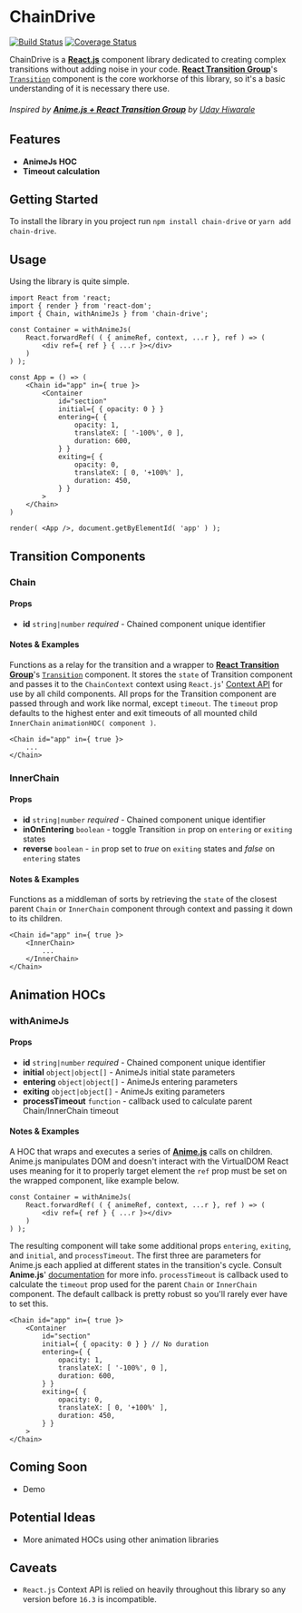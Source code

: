 # ChainDrive
[![Build Status](https://travis-ci.org/kidunot89/chain-drive.svg?branch=develop)](https://travis-ci.org/kidunot89/chain-drive)
[![Coverage Status](https://coveralls.io/repos/github/kidunot89/chain-drive/badge.svg?branch=develop)](https://coveralls.io/github/kidunot89/chain-drive?branch=develop)

ChainDrive is a **[React.js](https://reactjs.org)** component library dedicated to creating complex transitions without adding noise in your code. **[React Transition Group](https://github.com/reactjs/react-transition-group)**'s [`Transition`](https://reactcommunity.org/react-transition-group/transition) component is the core workhorse of this library, so it's a basic understanding of it is necessary there use.

###### *Inspired by* **[Anime.js + React Transition Group](https://itnext.io/anime-js-react-transition-group-5f6d0055a3a0)** by *[Uday Hiwarale](https://github.com/thatisuday)*

## Features
- **AnimeJs HOC**
- **Timeout calculation** 

## Getting Started
To install the library in you project run `npm install chain-drive` or `yarn add chain-drive`. 

## Usage
Using the library is quite simple.
```
import React from 'react;
import { render } from 'react-dom';
import { Chain, withAnimeJs } from 'chain-drive';

const Container = withAnimeJs( 
    React.forwardRef( ( { animeRef, context, ...r }, ref ) => (
        <div ref={ ref } { ...r }></div>
    )
) );

const App = () => (
    <Chain id="app" in={ true }>
        <Container
            id="section"
            initial={ { opacity: 0 } }
            entering={ {
                opacity: 1,
                translateX: [ '-100%', 0 ],
                duration: 600,
            } }
            exiting={ {
                opacity: 0,
                translateX: [ 0, '+100%' ],
                duration: 450,
            } }
        >
    </Chain>
)

render( <App />, document.getByElementId( 'app' ) );
```

## Transition Components
### Chain
#### Props
- **id** `string|number` *required* - Chained component unique identifier
#### Notes & Examples
Functions as a relay for the transition and a wrapper to **[React Transition Group](https://github.com/reactjs/react-transition-group)**'s [`Transition`]() component. It stores the `state` of Transition component and passes it to the `ChainContext` context using `React.js`' [Context API](https://reactjs.org/docs/context.html) for use by all child components. All props for the Transition component are passed through and work like normal, except `timeout`. The `timeout` prop defaults to the highest enter and exit timeouts of all mounted child `InnerChain` `animationHOC( component )`.

```
<Chain id="app" in={ true }>
    ...
</Chain>
```

### InnerChain
#### Props
- **id** `string|number` *required* - Chained component unique identifier
- **inOnEntering** `boolean` - toggle Transition `in` prop on `entering` or `exiting` states
- **reverse** `boolean` - `in` prop set to *true* on `exiting` states and *false* on `entering` states
#### Notes & Examples
Functions as a middleman of sorts by retrieving the `state` of the closest parent `Chain` or `InnerChain` component through context and passing it down to its children.
```
<Chain id="app" in={ true }>
    <InnerChain>
        ...
    </InnerChain>
</Chain>
```

## Animation HOCs
### withAnimeJs
#### Props
- **id** `string|number` *required* - Chained component unique identifier
- **initial** `object|object[]` - AnimeJs initial state parameters
- **entering** `object|object[]` - AnimeJs entering parameters
- **exiting** `object|object[]` - AnimeJs exiting parameters
- **processTimeout** `function` - callback used to calculate parent Chain/InnerChain timeout
#### Notes & Examples
A HOC that wraps and executes a series of **[Anime.js](http://animejs.com)** calls on children. Anime.js manipulates DOM and doesn't interact with the VirtualDOM React uses meaning for it to properly target element the `ref` prop must be set on the wrapped component, like example below.
```
const Container = withAnimeJs( 
    React.forwardRef( ( { animeRef, context, ...r }, ref ) => (
        <div ref={ ref } { ...r }></div>
    )
) );
```
The resulting component will take some additional props `entering`, `exiting`, and `initial`, and `processTimeout`. The first three are parameters for Anime.js each applied at different states in the transition's cycle. Consult **Anime.js**' [documentation](http://animejs.com/documentation/) for more info. `processTimeout` is callback used to calculate the `timeout` prop used for the parent `Chain` or `InnerChain` component. The default callback is pretty robust so you'll rarely ever have to set this.
```
<Chain id="app" in={ true }>
    <Container
        id="section"
        initial={ { opacity: 0 } } // No duration
        entering={ {
            opacity: 1,
            translateX: [ '-100%', 0 ],
            duration: 600,
        } }
        exiting={ {
            opacity: 0,
            translateX: [ 0, '+100%' ],
            duration: 450,
        } }
    >
</Chain>
```

## Coming Soon
- Demo

## Potential Ideas
- More animated HOCs using other animation libraries

## Caveats
- `React.js` Context API is relied on heavily throughout this library so any version before `16.3` is incompatible. 
